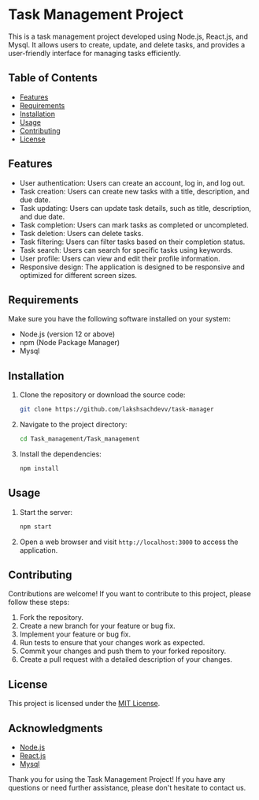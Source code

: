 # Task Management Project

This is a task management project developed using Node.js, React.js, and Mysql. It allows users to create, update, and delete tasks, and provides a user-friendly interface for managing tasks efficiently.

## Table of Contents

- [Features](#features)
- [Requirements](#requirements)
- [Installation](#installation)
- [Usage](#usage)
- [Contributing](#contributing)
- [License](#license)

## Features

- User authentication: Users can create an account, log in, and log out.
- Task creation: Users can create new tasks with a title, description, and due date.
- Task updating: Users can update task details, such as title, description, and due date.
- Task completion: Users can mark tasks as completed or uncompleted.
- Task deletion: Users can delete tasks.
- Task filtering: Users can filter tasks based on their completion status.
- Task search: Users can search for specific tasks using keywords.
- User profile: Users can view and edit their profile information.
- Responsive design: The application is designed to be responsive and optimized for different screen sizes.

## Requirements

Make sure you have the following software installed on your system:

- Node.js (version 12 or above)
- npm (Node Package Manager)
- Mysql

## Installation

1. Clone the repository or download the source code:

   ```bash
   git clone https://github.com/lakshsachdevv/task-manager
   ```

2. Navigate to the project directory:

   ```bash
   cd Task_management/Task_management
   ```

3. Install the dependencies:

   ```bash
   npm install
   ```




## Usage

1. Start the server:

   ```bash
   npm start
   ```

2. Open a web browser and visit `http://localhost:3000` to access the application.

## Contributing

Contributions are welcome! If you want to contribute to this project, please follow these steps:

1. Fork the repository.
2. Create a new branch for your feature or bug fix.
3. Implement your feature or bug fix.
4. Run tests to ensure that your changes work as expected.
5. Commit your changes and push them to your forked repository.
6. Create a pull request with a detailed description of your changes.

## License

This project is licensed under the [MIT License](LICENSE).

## Acknowledgments

- [Node.js](https://nodejs.org/)
- [React.js](https://reactjs.org/)
- [Mysql](https://www.mysql.com/)

Thank you for using the Task Management Project! If you have any questions or need further assistance, please don't hesitate to contact us.
